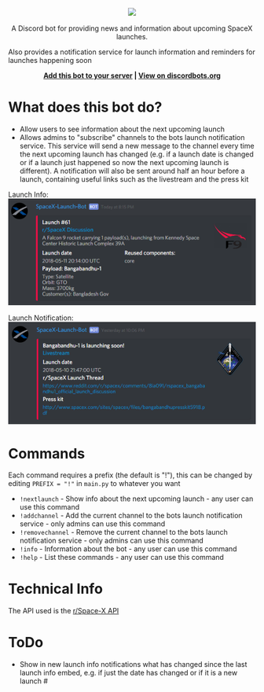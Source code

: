 <p align="center">
<img width="400" src="https://discordbots.org/api/widget/411618411169447950.svg" href='https://discordbots.org/bot/411618411169447950'>
</p>

<p align="center">
A Discord bot for providing news and information about upcoming SpaceX launches.

Also provides a notification service for launch information and reminders for launches happening soon
</p>

<p align="center"><b><a href="https://discordapp.com/oauth2/authorize?client_id=411618411169447950&scope=bot&permissions=248896">Add this bot to your server</a> | <a href="https://discordbots.org/bot/411618411169447950">View on discordbots.org</a></b></p>

# What does this bot do?

 - Allow users to see information about the next upcoming launch
 - Allows admins to "subscribe" channels to the bots launch notification service. This service will send a new message to the channel every time the next upcoming launch has changed (e.g. if a launch date is changed or if a launch just happened so now the next upcoming launch is different). A notification will also be sent around half an hour before a launch, containing useful links such as the livestream and the press kit

Launch Info:
</br>
![LaunchInfo](screenshots/launchInfo.png)

Launch Notification:
</br>
![LaunchNotif](screenshots/launchNotif.png)

# Commands

Each command requires a prefix (the default is "!"), this can be changed by editing `PREFIX = "!"` in `main.py` to whatever you want

 - `!nextlaunch` - Show info about the next upcoming launch - any user can use this command
 - `!addchannel` - Add the current channel to the bots launch notification service - only admins can use this command
 - `!removechannel` - Remove the current channel to the bots launch notification service - only admins can use this command
 - `!info` - Information about the bot - any user can use this command
 - `!help` - List these commands - any user can use this command
 
 # Technical Info
 
 The API used is the [r/Space-X API](https://github.com/r-spacex/SpaceX-API)

# ToDo

 - Show in new launch info notifications what has changed since the last launch info embed, e.g. if just the date has changed or if it is a new launch #
